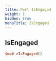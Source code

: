 ```yaml
---
title: Perl IsEngaged
weight: 1
hidden: true
menuTitle: IsEngaged
---
```

## IsEngaged
```perl
$mob->IsEngaged()
```